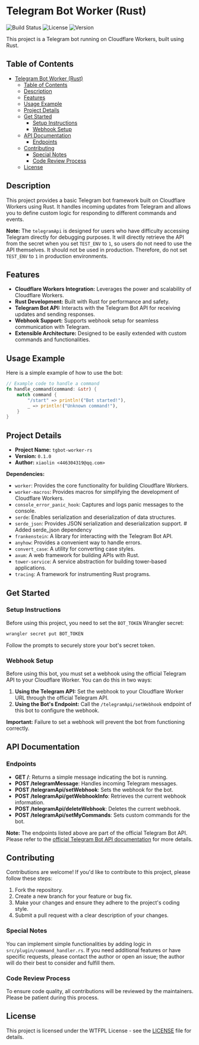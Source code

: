 # Telegram Bot Worker (Rust)

![Build Status](https://img.shields.io/badge/build-passing-brightgreen)
![License](https://img.shields.io/badge/license-WTFPL-blue)
![Version](https://img.shields.io/badge/version-0.1.0-orange)

This project is a Telegram bot running on Cloudflare Workers, built using Rust.

## Table of Contents

- [Telegram Bot Worker (Rust)](#telegram-bot-worker-rust)
    - [Table of Contents](#table-of-contents)
    - [Description](#description)
    - [Features](#features)
    - [Usage Example](#usage-example)
    - [Project Details](#project-details)
    - [Get Started](#get-started)
        - [Setup Instructions](#setup-instructions)
        - [Webhook Setup](#webhook-setup)
    - [API Documentation](#api-documentation)
        - [Endpoints](#endpoints)
    - [Contributing](#contributing)
        - [Special Notes](#special-notes)
        - [Code Review Process](#code-review-process)
    - [License](#license)

## Description

This project provides a basic Telegram bot framework built on Cloudflare Workers
using Rust. It handles incoming updates from Telegram and allows you to define
custom logic for responding to different commands and events.

**Note:** The `telegramApi` is designed for users who have difficulty accessing
Telegram directly for debugging purposes. It will directly retrieve the API from
the secret when you set `TEST_ENV` to `1`, so users do not need to use the API
themselves. It should not be used in production. Therefore, do not set
`TEST_ENV` to `1` in production environments.

## Features

- **Cloudflare Workers Integration:** Leverages the power and scalability of
  Cloudflare Workers.
- **Rust Development:** Built with Rust for performance and safety.
- **Telegram Bot API:** Interacts with the Telegram Bot API for receiving
  updates and sending responses.
- **Webhook Support:** Supports webhook setup for seamless communication with
  Telegram.
- **Extensible Architecture:** Designed to be easily extended with custom
  commands and functionalities.

## Usage Example

Here is a simple example of how to use the bot:

```rust
// Example code to handle a command
fn handle_command(command: &str) {
    match command {
        "/start" => println!("Bot started!"),
        _ => println!("Unknown command!"),
    }
}
```

## Project Details

- **Project Name:** `tgbot-worker-rs`
- **Version:** `0.1.0`
- **Author:** `xiaolin <446304319@qq.com>`

**Dependencies:**

- `worker`: Provides the core functionality for building Cloudflare Workers.
- `worker-macros`: Provides macros for simplifying the development of Cloudflare
  Workers.
- `console_error_panic_hook`: Captures and logs panic messages to the console.
- `serde`: Enables serialization and deserialization of data structures.
- `serde_json`: Provides JSON serialization and deserialization support. # Added
  serde_json dependency
- `frankenstein`: A library for interacting with the Telegram Bot API.
- `anyhow`: Provides a convenient way to handle errors.
- `convert_case`: A utility for converting case styles.
- `axum`: A web framework for building APIs with Rust.
- `tower-service`: A service abstraction for building tower-based applications.
- `tracing`: A framework for instrumenting Rust programs.

## Get Started

### Setup Instructions

Before using this project, you need to set the `BOT_TOKEN` Wrangler secret:

```bash
wrangler secret put BOT_TOKEN
```

Follow the prompts to securely store your bot's secret token.

### Webhook Setup

Before using this bot, you must set a webhook using the official Telegram API to
your Cloudflare Worker. You can do this in two ways:

1. **Using the Telegram API:** Set the webhook to your Cloudflare Worker URL
   through the official Telegram API.
2. **Using the Bot's Endpoint:** Call the `/telegramApi/setWebhook` endpoint of
   this bot to configure the webhook.

**Important:** Failure to set a webhook will prevent the bot from functioning
correctly.

## API Documentation

### Endpoints

- **GET /**: Returns a simple message indicating the bot is running.
- **POST /telegramMessage**: Handles incoming Telegram messages.
- **POST /telegramApi/setWebhook**: Sets the webhook for the bot.
- **POST /telegramApi/getWebhookInfo**: Retrieves the current webhook
  information.
- **POST /telegramApi/deleteWebhook**: Deletes the current webhook.
- **POST /telegramApi/setMyCommands**: Sets custom commands for the bot.

**Note:** The endpoints listed above are part of the official Telegram Bot API.
Please refer to the
[official Telegram Bot API documentation](https://core.telegram.org/bots/api)
for more details.

## Contributing

Contributions are welcome! If you'd like to contribute to this project, please
follow these steps:

1. Fork the repository.
2. Create a new branch for your feature or bug fix.
3. Make your changes and ensure they adhere to the project's coding style.
4. Submit a pull request with a clear description of your changes.

### Special Notes

You can implement simple functionalities by adding logic in
`src/plugin/command_handler.rs`. If you need additional features or have
specific requests, please contact the author or open an issue; the author will
do their best to consider and fulfill them.

### Code Review Process

To ensure code quality, all contributions will be reviewed by the maintainers.
Please be patient during this process.

## License

This project is licensed under the WTFPL License - see the [LICENSE](LICENSE)
file for details.
